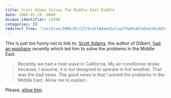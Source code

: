 ```yaml
---
title: Scott Adams Solves The Middle East Riddle
date: 2006-07-28 -0800
disqus_identifier: 14390
categories: []
redirect_from: "/archive/2006/07/27/ScottAdamsSolvesTheMiddleEastRiddle.aspx/"
---
```


This is just too funny not to link to. [Scott
Adams](http://dilbertblog.typepad.com/the_dilbert_blog/ "The Dilbert Blog"),
the author of Dilbert, [had an
epiphany](http://dilbertblog.typepad.com/the_dilbert_blog/2006/07/heat_wave.html "Heat Wave Epiphany")
recently which led him to solve the problems in the Middle East.

> Recently we had a heat wave in California. My air conditioner broke
> because, I assume, it is not designed to operate in hot weather. That
> was the bad news. The good news is that I solved the problems in the
> Middle East. Allow me to explain.

Please, [allow
him](http://dilbertblog.typepad.com/the_dilbert_blog/2006/07/heat_wave.html "Heat Wave Epiphany").

